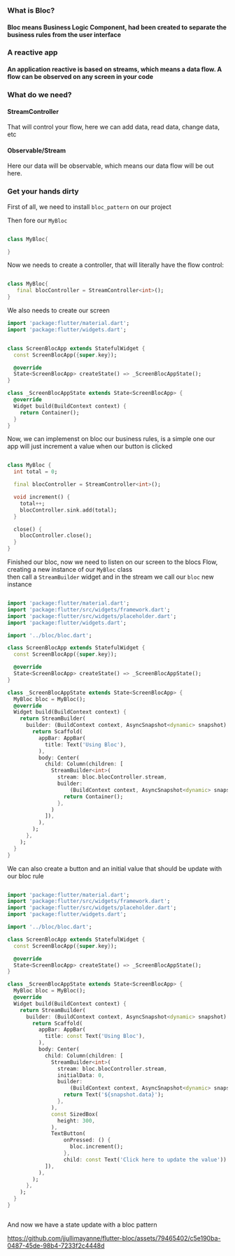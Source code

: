 

### What is Bloc? 
#### Bloc means Business Logic Component, had been created to separate the business rules from the user interface 

### A reactive app 

#### An application reactive is based on streams, which means a data flow. A flow can be observed on any screen in your code

### What do we need? 

#### StreamController 
That will control your flow, here we can add data, read data, change data, etc


#### Observable/Stream 
Here our data will be observable, which means our data flow will be out here. 



### Get your hands dirty

First of all, we need to install `bloc_pattern` on our project 

Then fore our `MyBloc`

~~~dart

class MyBloc{

}

~~~


Now we needs to create a controller, that will literally have the flow control:

~~~dart

class MyBloc{
   final blocController = StreamController<int>();
}

~~~

We also needs to create our screen


~~~dart
import 'package:flutter/material.dart';
import 'package:flutter/widgets.dart';


class ScreenBlocApp extends StatefulWidget {
  const ScreenBlocApp({super.key});

  @override
  State<ScreenBlocApp> createState() => _ScreenBlocAppState();
}

class _ScreenBlocAppState extends State<ScreenBlocApp> {
  @override
  Widget build(BuildContext context) {
    return Container();
  }
}


~~~


Now, we can implemenst on bloc our business rules, is a simple one our app will just increment a value when our button is clicked
~~~dart

class MyBloc {
  int total = 0;

  final blocController = StreamController<int>();

  void increment() {
    total++;
    blocController.sink.add(total);
  }

  close() {
    blocController.close();
  }
}

~~~

Finished our bloc, now we need to listen on our screen to the blocs Flow, creating a new instance of our `MyBloc` class  
then call a `StreamBuilder` widget and in the stream we call our `bloc` new instance 

~~~dart

import 'package:flutter/material.dart';
import 'package:flutter/src/widgets/framework.dart';
import 'package:flutter/src/widgets/placeholder.dart';
import 'package:flutter/widgets.dart';

import '../bloc/bloc.dart';

class ScreenBlocApp extends StatefulWidget {
  const ScreenBlocApp({super.key});

  @override
  State<ScreenBlocApp> createState() => _ScreenBlocAppState();
}

class _ScreenBlocAppState extends State<ScreenBlocApp> {
  MyBloc bloc = MyBloc();
  @override
  Widget build(BuildContext context) {
    return StreamBuilder(
      builder: (BuildContext context, AsyncSnapshot<dynamic> snapshot) {
        return Scaffold(
          appBar: AppBar(
            title: Text('Using Bloc'),
          ),
          body: Center(
            child: Column(children: [
              StreamBuilder<int>(
                stream: bloc.blocController.stream,
                builder:
                    (BuildContext context, AsyncSnapshot<dynamic> snapshot) {
                  return Container();
                },
              )
            ]),
          ),
        );
      },
    );
  }
}


~~~

We can also create a button and an initial value that should be update with our bloc rule

~~~dart

import 'package:flutter/material.dart';
import 'package:flutter/src/widgets/framework.dart';
import 'package:flutter/src/widgets/placeholder.dart';
import 'package:flutter/widgets.dart';

import '../bloc/bloc.dart';

class ScreenBlocApp extends StatefulWidget {
  const ScreenBlocApp({super.key});

  @override
  State<ScreenBlocApp> createState() => _ScreenBlocAppState();
}

class _ScreenBlocAppState extends State<ScreenBlocApp> {
  MyBloc bloc = MyBloc();
  @override
  Widget build(BuildContext context) {
    return StreamBuilder(
      builder: (BuildContext context, AsyncSnapshot<dynamic> snapshot) {
        return Scaffold(
          appBar: AppBar(
            title: const Text('Using Bloc'),
          ),
          body: Center(
            child: Column(children: [
              StreamBuilder<int>(
                stream: bloc.blocController.stream,
                initialData: 0,
                builder:
                    (BuildContext context, AsyncSnapshot<dynamic> snapshot) {
                  return Text('${snapshot.data}');
                },
              ),
              const SizedBox(
                height: 300,
              ),
              TextButton(
                  onPressed: () {
                    bloc.increment();
                  },
                  child: const Text('Click here to update the value'))
            ]),
          ),
        );
      },
    );
  }
}



~~~

And now we have a state update with a bloc pattern

https://github.com/jjullimayanne/flutter-bloc/assets/79465402/c5e190ba-0487-45de-98b4-7233f2c4448d















